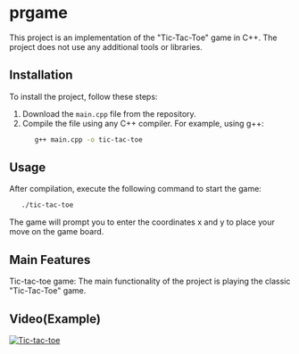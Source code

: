 # prgame


This project is an implementation of the "Tic-Tac-Toe" game in C++. The project does not use any additional tools or libraries.

## Installation

   To install the project, follow these steps:

1. Download the `main.cpp` file from the repository.
2. Compile the file using any C++ compiler. For example, using g++:
   ```bash
      g++ main.cpp -o tic-tac-toe
   ```
## Usage
   After compilation, execute the following command to start the game:
   ```bash
      ./tic-tac-toe
   ```
   The game will prompt you to enter the coordinates x and y to place your move on the game board.

## Main Features
   Tic-tac-toe game: The main functionality of the project is playing the classic "Tic-Tac-Toe" game.
## Video(Example)
   [![Tic-tac-toe](https://img.youtube.com/vi/a9FJILejoGM/maxresdefault.jpg)](https://www.youtube.com/watch?v=a9FJILejoGM)





